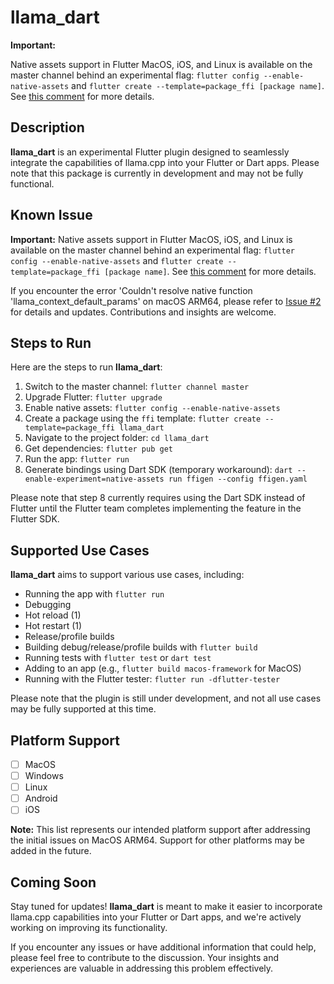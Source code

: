 # llama_dart

**Important:**

Native assets support in Flutter MacOS, iOS, and Linux is available on the master channel behind an experimental flag: `flutter config --enable-native-assets` and `flutter create --template=package_ffi [package name]`. See [this comment](https://github.com/flutter/flutter/issues/129757#issue-1780402845) for more details.

## Description

**llama_dart** is an experimental Flutter plugin designed to seamlessly integrate the capabilities of llama.cpp into your Flutter or Dart apps. Please note that this package is currently in development and may not be fully functional.

## Known Issue

**Important:** Native assets support in Flutter MacOS, iOS, and Linux is available on the master channel behind an experimental flag: `flutter config --enable-native-assets` and `flutter create --template=package_ffi [package name]`. See [this comment](https://github.com/flutter/flutter/issues/129757#issue-1780402845) for more details.

If you encounter the error 'Couldn't resolve native function 'llama_context_default_params' on macOS ARM64, please refer to [Issue #2](https://github.com/BrutalCoding/llama_dart/issues/2) for details and updates. Contributions and insights are welcome.

## Steps to Run

Here are the steps to run **llama_dart**:

1. Switch to the master channel: `flutter channel master`
2. Upgrade Flutter: `flutter upgrade`
3. Enable native assets: `flutter config --enable-native-assets`
4. Create a package using the `ffi` template: `flutter create --template=package_ffi llama_dart`
5. Navigate to the project folder: `cd llama_dart`
6. Get dependencies: `flutter pub get`
7. Run the app: `flutter run`
8. Generate bindings using Dart SDK (temporary workaround): `dart --enable-experiment=native-assets run ffigen --config ffigen.yaml`

Please note that step 8 currently requires using the Dart SDK instead of Flutter until the Flutter team completes implementing the feature in the Flutter SDK.

## Supported Use Cases

**llama_dart** aims to support various use cases, including:

- Running the app with `flutter run`
- Debugging
- Hot reload (1)
- Hot restart (1)
- Release/profile builds
- Building debug/release/profile builds with `flutter build`
- Running tests with `flutter test` or `dart test`
- Adding to an app (e.g., `flutter build macos-framework` for MacOS)
- Running with the Flutter tester: `flutter run -dflutter-tester`

Please note that the plugin is still under development, and not all use cases may be fully supported at this time.

## Platform Support

- [ ] MacOS
- [ ] Windows
- [ ] Linux
- [ ] Android
- [ ] iOS

**Note:** This list represents our intended platform support after addressing the initial issues on MacOS ARM64. Support for other platforms may be added in the future.

## Coming Soon

Stay tuned for updates! **llama_dart** is meant to make it easier to incorporate llama.cpp capabilities into your Flutter or Dart apps, and we're actively working on improving its functionality.

If you encounter any issues or have additional information that could help, please feel free to contribute to the discussion. Your insights and experiences are valuable in addressing this problem effectively.

